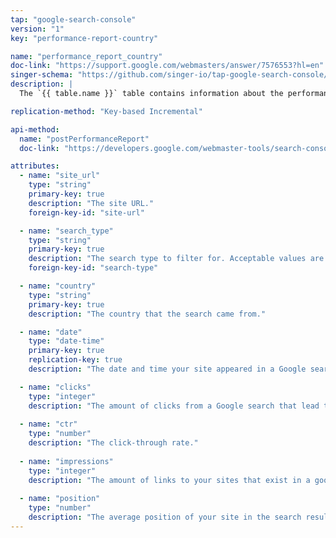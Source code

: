 ```yaml
---
tap: "google-search-console"
version: "1"
key: "performance-report-country"

name: "performance_report_country"
doc-link: "https://support.google.com/webmasters/answer/7576553?hl=en"
singer-schema: "https://github.com/singer-io/tap-google-search-console/blob/master/tap_google_search_console/schemas/performance_report_country.json"
description: |
  The `{{ table.name }}` table contains information about the performance of your sites in Google searches. This particular table is filtered and grouped by country.

replication-method: "Key-based Incremental"

api-method:
  name: "postPerformanceReport"
  doc-link: "https://developers.google.com/webmaster-tools/search-console-api-original/v3/searchanalytics/query"

attributes:
  - name: "site_url"
    type: "string"
    primary-key: true
    description: "The site URL."
    foreign-key-id: "site-url"

  - name: "search_type"
    type: "string"
    primary-key: true
    description: "The search type to filter for. Acceptable values are: `image`, `video`, and `web`."
    foreign-key-id: "search-type"

  - name: "country"
    type: "string"
    primary-key: true
    description: "The country that the search came from." 

  - name: "date"
    type: "date-time"
    primary-key: true
    replication-key: true  
    description: "The date and time your site appeared in a Google search."

  - name: "clicks"
    type: "integer"
    description: "The amount of clicks from a Google search that lead that landed a user on your site."
    
  - name: "ctr"
    type: "number"
    description: "The click-through rate."
    
  - name: "impressions"
    type: "integer"
    description: "The amount of links to your sites that exist in a google search."
    
  - name: "position"
    type: "number"
    description: "The average position of your site in the search result."
---
```

